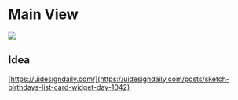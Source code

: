 # Main View
![](/public/images/main.png)

## Idea

[https://uidesigndaily.com/](https://uidesigndaily.com/posts/sketch-birthdays-list-card-widget-day-1042)
